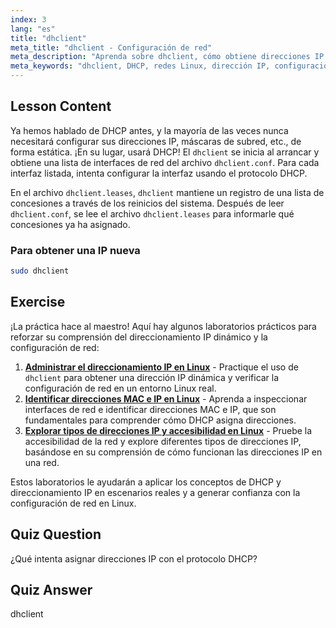 ```yaml
---
index: 3
lang: "es"
title: "dhclient"
meta_title: "dhclient - Configuración de red"
meta_description: "Aprenda sobre dhclient, cómo obtiene direcciones IP usando DHCP y gestiona las concesiones de red. Comprenda los archivos dhclient.conf y dhclient.leases. Guía para principiantes de Linux."
meta_keywords: "dhclient, DHCP, redes Linux, dirección IP, configuración de red, tutorial Linux, guía para principiantes"
---
```


## Lesson Content

Ya hemos hablado de DHCP antes, y la mayoría de las veces nunca necesitará configurar sus direcciones IP, máscaras de subred, etc., de forma estática. ¡En su lugar, usará DHCP! El `dhclient` se inicia al arrancar y obtiene una lista de interfaces de red del archivo `dhclient.conf`. Para cada interfaz listada, intenta configurar la interfaz usando el protocolo DHCP.

En el archivo `dhclient.leases`, `dhclient` mantiene un registro de una lista de concesiones a través de los reinicios del sistema. Después de leer `dhclient.conf`, se lee el archivo `dhclient.leases` para informarle qué concesiones ya ha asignado.

### Para obtener una IP nueva

```bash
sudo dhclient
```

## Exercise

¡La práctica hace al maestro! Aquí hay algunos laboratorios prácticos para reforzar su comprensión del direccionamiento IP dinámico y la configuración de red:

1. **[Administrar el direccionamiento IP en Linux](https://labex.io/es/labs/linux-manage-ip-addressing-in-linux-592736)** - Practique el uso de `dhclient` para obtener una dirección IP dinámica y verificar la configuración de red en un entorno Linux real.
2. **[Identificar direcciones MAC e IP en Linux](https://labex.io/es/labs/linux-identify-mac-and-ip-addresses-in-linux-592731)** - Aprenda a inspeccionar interfaces de red e identificar direcciones MAC e IP, que son fundamentales para comprender cómo DHCP asigna direcciones.
3. **[Explorar tipos de direcciones IP y accesibilidad en Linux](https://labex.io/es/labs/linux-explore-ip-address-types-and-reachability-in-linux-592780)** - Pruebe la accesibilidad de la red y explore diferentes tipos de direcciones IP, basándose en su comprensión de cómo funcionan las direcciones IP en una red.

Estos laboratorios le ayudarán a aplicar los conceptos de DHCP y direccionamiento IP en escenarios reales y a generar confianza con la configuración de red en Linux.

## Quiz Question

¿Qué intenta asignar direcciones IP con el protocolo DHCP?

## Quiz Answer

dhclient
